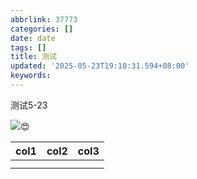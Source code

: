 ```yaml
---
abbrlink: 37773
categories: []
date: date
tags: []
title: 测试
updated: '2025-05-23T19:10:31.594+08:00'
keywords:
---
```

测试5-23

![](https://s2.loli.net/2025/05/23/8NSMQq2u9b1LGIB.jpg)😍 


| col1 | col2 | col3 |
| ---- | ---- | ---- |
|      |      |      |
|      |      |      |
